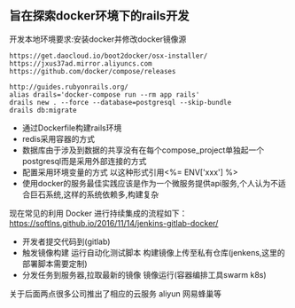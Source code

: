 ## 旨在探索docker环境下的rails开发
开发本地环境要求:安装docker并修改docker镜像源
```
https://get.daocloud.io/boot2docker/osx-installer/
https://jxus37ad.mirror.aliyuncs.com
https://github.com/docker/compose/releases
```


```
http://guides.rubyonrails.org/
alias drails='docker-compose run --rm app rails'
drails new . --force --database=postgresql --skip-bundle
drails db:migrate
```


- 通过Dockerfile构建rails环境
- redis采用容器的方式
- 数据库由于涉及到数据的共享没有在每个compose_project单独起一个postgresql而是采用外部连接的方式
- 配置采用环境变量的方式 以这种形式引用<%= ENV['xxx'] %>
- 使用docker的服务最佳实践应该是作为一个微服务提供api服务,个人认为不适合巨石系统,这样的系统依赖多,构建复杂


现在常见的利用 Docker 进行持续集成的流程如下：
https://softlns.github.io/2016/11/14/jenkins-gitlab-docker/
- 开发者提交代码到(gitlab)
- 触发镜像构建 运行自动化测试脚本 构建镜像上传至私有仓库(jenkens,这里的部署脚本需要定制)
- 分发任务到服务器,拉取最新的镜像 镜像运行(容器编排工具swarm k8s)

关于后面两点很多公司推出了相应的云服务 aliyun 网易蜂巢等